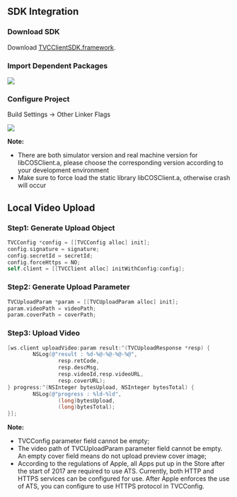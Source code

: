 ## SDK Integration

### Download SDK
Download [TVCClientSDK.framework](https://www.qcloud.com/doc/product/266/6965).

### Import Dependent Packages

![](http://mc.qcloudimg.com/static/img/397fddc2dffe71787a849e279e8864b1/image.png)

### Configure Project
Build Settings -> Other Linker Flags

![](http://mc.qcloudimg.com/static/img/1363842b36c56ecee4230c9e86fec473/image.png)

**Note:**

* There are both simulator version and real machine version for libCOSClient.a, please choose the corresponding version according to your development environment
* Make sure to force load the static library libCOSClient.a, otherwise crash will occur

## Local Video Upload

### Step1: Generate Upload Object

```objectivec
TVCConfig *config = [[TVCConfig alloc] init];
config.signature = signature;
config.secretId = secretId;
config.forceHttps = NO;
self.client = [[TVCClient alloc] initWithConfig:config];
```

### Step2: Generate Upload Parameter

```objectivec
TVCUploadParam *param = [[TVCUploadParam alloc] init];
param.videoPath = videoPath;
param.coverPath = coverPath;
```

### Step3: Upload Video

```objectivec
[ws.client uploadVideo:param result:^(TVCUploadResponse *resp) {
        NSLog(@"result : %d-%@-%@-%@-%@",
                resp.retCode,
                resp.descMsg,
                resp.videoId,resp.videoURL,
                resp.coverURL);
} progress:^(NSInteger bytesUpload, NSInteger bytesTotal) {
        NSLog(@"progress : %ld-%ld",
                (long)bytesUpload,
                (long)bytesTotal);
}];
```

**Note:**

* TVCConfig parameter field cannot be empty;
* The video path of TVCUploadParam parameter field cannot be empty. An empty cover field means do not upload preview cover image;
* According to the regulations of Apple, all Apps put up in the Store after the start of 2017 are required to use ATS. Currently, both HTTP and HTTPS services can be configured for use. After Apple enforces the use of ATS, you can configure to use HTTPS protocol in TVCConfig.

